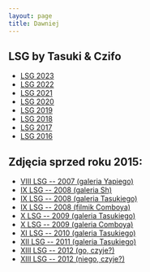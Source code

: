 ```yaml
---
layout: page
title: Dawniej
---
```


## LSG by Tasuki & Czifo

- [LSG 2023](/2023)
- [LSG 2022](/2022)
- [LSG 2021](/2021)
- [LSG 2020](/2020)
- [LSG 2019](/2019)
- [LSG 2018](/2018)
- [LSG 2017](/2017)
- [LSG 2016](/2016)

## Zdjęcia sprzed roku 2015:

- <a href="https://photos.app.goo.gl/a9Zh9Bxa83WhSD6W9">VIII LSG -- 2007 (galeria Yapiego)</a>
- <a href="https://photos.app.goo.gl/Kuse2jGHjo5M8xTP9"> IX LSG -- 2008 (galeria Sh) </a> 
- <a href="https://gallery.tasuki.org/2008/07-LSG"> IX LSG -- 2008 (galeria Tasukiego) </a> 
- <a href="https://www.youtube.com/watch?v=Crbzi0MnyIs"> IX LSG -- 2008 (filmik Comboya) </a> 
- <a href="https://gallery.tasuki.org/2009/07-1-lsg"> X LSG -- 2009 (galeria Tasukiego) </a> 
- <a href="https://photos.app.goo.gl/qw7nxKTnuMnztj9p8"> X LSG -- 2009 (galeria Comboya) </a> 
- <a href="https://gallery.tasuki.org/2010/08-lsg"> XI LSG -- 2010 (galeria Tasukiego)</a>
- <a href="https://gallery.tasuki.org/2011/08-lsg"> XII LSG -- 2011 (galeria Tasukiego)</a>
- <a href="https://picasaweb.google.com/101344519657364273322/2012Go">XIII LSG -- 2012 (go, czyje?)</a>
- <a href="https://picasaweb.google.com/101344519657364273322/2012">XIII LSG -- 2012 (niego, czyje?)</a>
